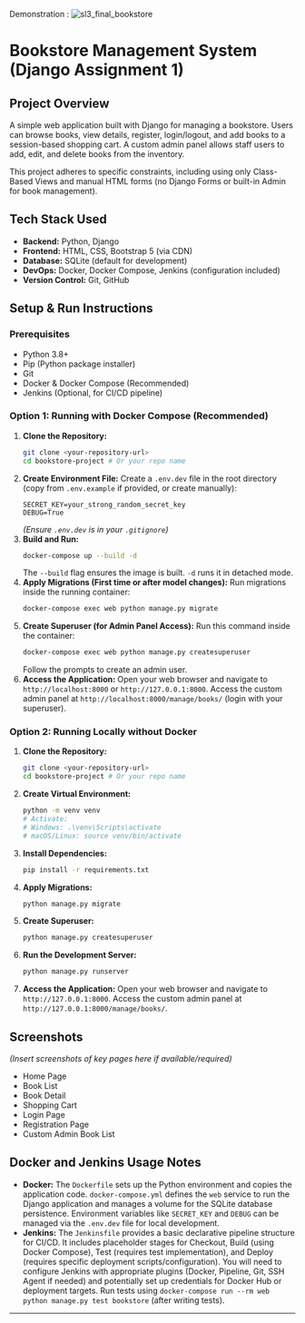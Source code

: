 
Demonstration : 
![sl3_final_bookstore](https://github.com/user-attachments/assets/5622946f-1f0f-4789-a3fa-ce8805fd4912)


# Bookstore Management System (Django Assignment 1)

## Project Overview

A simple web application built with Django for managing a bookstore. Users can browse books, view details, register, login/logout, and add books to a session-based shopping cart. A custom admin panel allows staff users to add, edit, and delete books from the inventory.

This project adheres to specific constraints, including using only Class-Based Views and manual HTML forms (no Django Forms or built-in Admin for book management).

## Tech Stack Used

*   **Backend:** Python, Django
*   **Frontend:** HTML, CSS, Bootstrap 5 (via CDN)
*   **Database:** SQLite (default for development)
*   **DevOps:** Docker, Docker Compose, Jenkins (configuration included)
*   **Version Control:** Git, GitHub

## Setup & Run Instructions

### Prerequisites

*   Python 3.8+
*   Pip (Python package installer)
*   Git
*   Docker & Docker Compose (Recommended)
*   Jenkins (Optional, for CI/CD pipeline)

### Option 1: Running with Docker Compose (Recommended)

1.  **Clone the Repository:**
    ```bash
    git clone <your-repository-url>
    cd bookstore-project # Or your repo name
    ```
2.  **Create Environment File:**
    Create a `.env.dev` file in the root directory (copy from `.env.example` if provided, or create manually):
    ```dotenv
    SECRET_KEY=your_strong_random_secret_key
    DEBUG=True
    ```
    *(Ensure `.env.dev` is in your `.gitignore`)*
3.  **Build and Run:**
    ```bash
    docker-compose up --build -d
    ```
    The `--build` flag ensures the image is built. `-d` runs it in detached mode.
4.  **Apply Migrations (First time or after model changes):**
    Run migrations inside the running container:
    ```bash
    docker-compose exec web python manage.py migrate
    ```
5.  **Create Superuser (for Admin Panel Access):**
    Run this command inside the container:
    ```bash
    docker-compose exec web python manage.py createsuperuser
    ```
    Follow the prompts to create an admin user.
6.  **Access the Application:**
    Open your web browser and navigate to `http://localhost:8000` or `http://127.0.0.1:8000`.
    Access the custom admin panel at `http://localhost:8000/manage/books/` (login with your superuser).

### Option 2: Running Locally without Docker

1.  **Clone the Repository:**
    ```bash
    git clone <your-repository-url>
    cd bookstore-project # Or your repo name
    ```
2.  **Create Virtual Environment:**
    ```bash
    python -m venv venv
    # Activate:
    # Windows: .\venv\Scripts\activate
    # macOS/Linux: source venv/bin/activate
    ```
3.  **Install Dependencies:**
    ```bash
    pip install -r requirements.txt
    ```
4.  **Apply Migrations:**
    ```bash
    python manage.py migrate
    ```
5.  **Create Superuser:**
    ```bash
    python manage.py createsuperuser
    ```
6.  **Run the Development Server:**
    ```bash
    python manage.py runserver
    ```
7.  **Access the Application:**
    Open your web browser and navigate to `http://127.0.0.1:8000`.
    Access the custom admin panel at `http://127.0.0.1:8000/manage/books/`.

## Screenshots

*(Insert screenshots of key pages here if available/required)*

*   Home Page
*   Book List
*   Book Detail
*   Shopping Cart
*   Login Page
*   Registration Page
*   Custom Admin Book List

## Docker and Jenkins Usage Notes

*   **Docker:** The `Dockerfile` sets up the Python environment and copies the application code. `docker-compose.yml` defines the `web` service to run the Django application and manages a volume for the SQLite database persistence. Environment variables like `SECRET_KEY` and `DEBUG` can be managed via the `.env.dev` file for local development.
*   **Jenkins:** The `Jenkinsfile` provides a basic declarative pipeline structure for CI/CD. It includes placeholder stages for Checkout, Build (using Docker Compose), Test (requires test implementation), and Deploy (requires specific deployment scripts/configuration). You will need to configure Jenkins with appropriate plugins (Docker, Pipeline, Git, SSH Agent if needed) and potentially set up credentials for Docker Hub or deployment targets. Run tests using `docker-compose run --rm web python manage.py test bookstore` (after writing tests).

---
